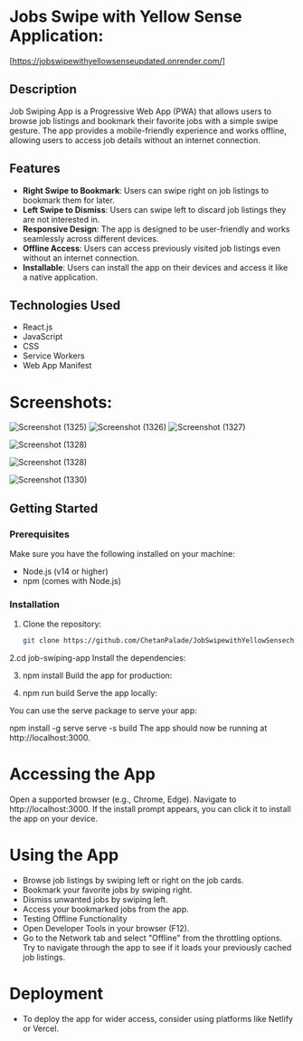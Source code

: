 # Jobs Swipe with Yellow Sense Application:

[https://jobswipewithyellowsenseupdated.onrender.com/]

## Description

Job Swiping App is a Progressive Web App (PWA) that allows users to browse job listings and bookmark their favorite jobs with a simple swipe gesture. The app provides a mobile-friendly experience and works offline, allowing users to access job details without an internet connection.

## Features

- **Right Swipe to Bookmark**: Users can swipe right on job listings to bookmark them for later.
- **Left Swipe to Dismiss**: Users can swipe left to discard job listings they are not interested in.
- **Responsive Design**: The app is designed to be user-friendly and works seamlessly across different devices.
- **Offline Access**: Users can access previously visited job listings even without an internet connection.
- **Installable**: Users can install the app on their devices and access it like a native application.

## Technologies Used

- React.js
- JavaScript
- CSS
- Service Workers
- Web App Manifest
  
 # Screenshots:

![Screenshot (1325)](https://github.com/user-attachments/assets/9880d532-97bd-4835-963d-9e9f4d118c79)
![Screenshot (1326)](https://github.com/user-attachments/assets/3cda27b7-47ed-4bc8-b732-00eb97d3b273)
![Screenshot (1327)](https://github.com/user-attachments/assets/f3358ed6-7f82-42ca-94b6-4934be46e804)

![Screenshot (1328)](https://github.com/user-attachments/assets/cfa3048f-b62a-4452-b66b-2469d56a64fe)

![Screenshot (1328)](https://github.com/user-attachments/assets/b0e29fe7-15a5-41d8-a9cd-a5de237f4dbb)


![Screenshot (1330)](https://github.com/user-attachments/assets/0f0cccb3-e3ff-4be2-a339-ce8b56d43bbc)


## Getting Started

### Prerequisites

Make sure you have the following installed on your machine:

- Node.js (v14 or higher)
- npm (comes with Node.js)

### Installation

1. Clone the repository:

   ```bash
   git clone https://github.com/ChetanPalade/JobSwipewithYellowSensech.git

2.cd job-swiping-app
Install the dependencies:

3. npm install
Build the app for production:


4. npm run build
Serve the app locally:

You can use the serve package to serve your app:

npm install -g serve
serve -s build
The app should now be running at http://localhost:3000.

# Accessing the App
Open a supported browser (e.g., Chrome, Edge).
Navigate to http://localhost:3000.
If the install prompt appears, you can click it to install the app on your device.

# Using the App
 - Browse job listings by swiping left or right on the job cards.
 - Bookmark your favorite jobs by swiping right.
 - Dismiss unwanted jobs by swiping left.
 - Access your bookmarked jobs from the app.
 - Testing Offline Functionality
 - Open Developer Tools in your browser (F12).
 - Go to the Network tab and select "Offline" from the throttling options.
Try to navigate through the app to see if it loads your previously cached job listings.

# Deployment
- To deploy the app for wider access, consider using platforms like Netlify or Vercel.
